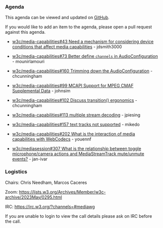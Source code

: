 ### Agenda

This agenda can be viewed and updated on [GitHub](https://github.com/w3c/media-wg/blob/main/meetings/2024-01-09-Media_Working_Group_Teleconference-agenda.md).

If you would like to add an item to the agenda, please open a pull request against this agenda.

* [w3c/media-capabilities#43 Need a mechanism for considering device conditions that affect media capabilities](https://github.com/w3c/media-capabilities/issues/43) - jdsmith3000

* [w3c/media-capabilities#73 Better define `channels` in AudioConfiguration](https://github.com/w3c/media-capabilities/issues/73) - mounirlamouri

* [w3c/media-capabilities#160 Trimming down the AudioConfiguration](https://github.com/w3c/media-capabilities/issues/160) - chcunningham

* [w3c/media-capabilities#99 MCAPI Support for MPEG CMAF Supplemental Data](https://github.com/w3c/media-capabilities/issues/99) - johnsim

* [w3c/media-capabilities#102 Discuss transition() ergonomics](https://github.com/w3c/media-capabilities/issues/102) - chcunningham

* [w3c/media-capabilities#113 multiple stream decoding](https://github.com/w3c/media-capabilities/issues/113) - jpiesing

* [w3c/media-capabilities#157 text tracks not supported](https://github.com/w3c/media-capabilities/issues/157) - mikedo

* [w3c/media-capabilities#202 What is the interaction of media capabilities with WebCodecs](https://github.com/w3c/media-capabilities/issues/202) - youennf
  
* [w3c/mediasession#307 What is the relationship between toggle microphone/camera actions and MediaStreamTrack mute/unmute events?](https://github.com/w3c/mediasession/issues/307) - jan-ivar

### Logistics

Chairs: Chris Needham, Marcos Caceres

Zoom: https://lists.w3.org/Archives/Member/w3c-archive/2023May/0295.html

IRC: https://irc.w3.org/?channels=#mediawg

If you are unable to login to view the call details please ask on IRC before the call.
